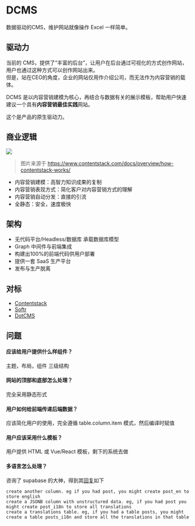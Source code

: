 # DCMS

数据驱动的CMS，维护网站就像操作 Excel 一样简单。

## 驱动力

当前的 CMS，提供了“丰富的后台”，让用户在后台通过可视化的方式创作网站，用户也通过这种方式可以创作网站出来。  
但是，站在CEO的角度，企业的网站仅用作介绍公司，而无法作为内容营销的载体。  

DCMS 是以内容营销建模为核心，再结合与数据有关的展示模板，帮助用户快速建议一个具有**内容营销最佳实践**网站。

这个是产品的原生驱动力。

## 商业逻辑

![](https://images.contentstack.io/v3/assets/blt23180bf2502c7444/blt6d2cc25aab40f670/5d65166c51651427da8be32f/How_CS_works.png)

> 图片来源于 https://www.contentstack.com/docs/overview/how-contentstack-works/

* 内容营销建模：高智力知识成果的复制
* 内容营销表现方式：简化客户对内容营销方式的理解
* 内容营销自动分发：直接的引流
* 全静态：安全，速度极快

## 架构

* 无代码平台/Headless/数据库  承载数据库模型
* Graph 中间件与前端集成
* 构建出100%的前端代码供用户部署
* 提供一套 SaaS 生产平台
* 发布与生产脱离

## 对标

* [Contentstack](https://www.contentstack.com)
* [Softr](https://www.softr.io/product-features)
* [DotCMS](https://dotcms.com/solutions/intranet-portal)

## 问题

#### 应该给用户提供什么样组件？

主题，布局，组件 三级结构

#### 网站的顶部和底部怎么处理？

完全采用静态形式

#### 用户如何给前端传递后端数据？

应该简化用户的使用，完全遵循 table.column.item 模式，然后编译时赋值

#### 用户应该采用什么模板？

用户提供 HTML 或 Vue/React 模板，剩下的系统去做

#### 多语言怎么处理？

咨询了 supabase 的大神，得到其[回复](https://github.com/supabase/supabase/issues/5561)如下

```
create another column. eg if you had post, you might create post_en to store english
create a JSONB column with unstructured data. eg, if you had post you might create post_i18n to store all translations
create a translations table. eg, if you had a table posts, you might create a table posts_i18n and store all the translations in that table
```
